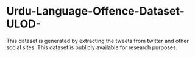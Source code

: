 # Urdu-Language-Offence-Dataset-ULOD-
This dataset is generated by extracting the tweets from twitter and other social sites. This dataset is publicly available for research purposes.
